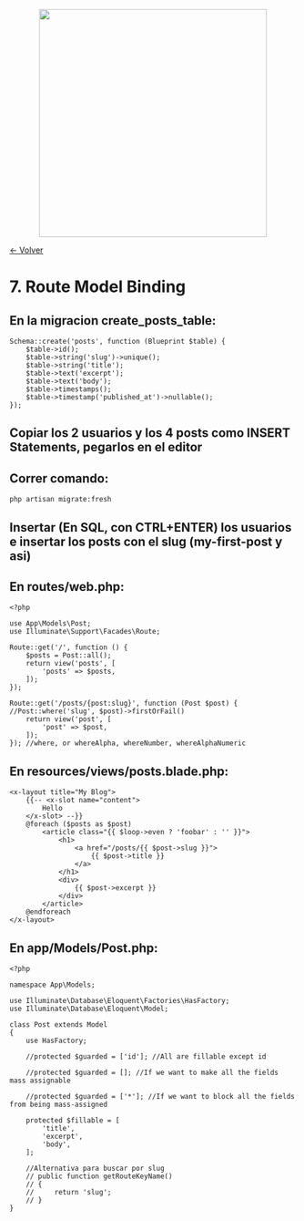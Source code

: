 <p align="center"><a href="https://laravel.com" target="_blank"><img src="https://raw.githubusercontent.com/laravel/art/master/logo-lockup/5%20SVG/2%20CMYK/1%20Full%20Color/laravel-logolockup-cmyk-red.svg" width="400"></a></p>

[<- Volver](../../README.md)

# 7. Route Model Binding

## En la migracion create_posts_table:

    Schema::create('posts', function (Blueprint $table) {
        $table->id();
        $table->string('slug')->unique();
        $table->string('title');
        $table->text('excerpt');
        $table->text('body');
        $table->timestamps();
        $table->timestamp('published_at')->nullable();
    });

## Copiar los 2 usuarios y los 4 posts como INSERT Statements, pegarlos en el editor

## Correr comando:

    php artisan migrate:fresh

## Insertar (En SQL, con CTRL+ENTER) los usuarios e insertar los posts con el slug (my-first-post y asi)

## En routes/web.php:

    <?php

    use App\Models\Post;
    use Illuminate\Support\Facades\Route;

    Route::get('/', function () {
        $posts = Post::all();
        return view('posts', [
            'posts' => $posts,
        ]);
    });

    Route::get('/posts/{post:slug}', function (Post $post) { //Post::where('slug', $post)->firstOrFail()
        return view('post', [
            'post' => $post,
        ]);
    }); //where, or whereAlpha, whereNumber, whereAlphaNumeric

## En resources/views/posts.blade.php:

    <x-layout title="My Blog">
        {{-- <x-slot name="content">
            Hello
        </x-slot> --}}
        @foreach ($posts as $post)
            <article class="{{ $loop->even ? 'foobar' : '' }}">
                <h1>
                    <a href="/posts/{{ $post->slug }}">
                        {{ $post->title }}
                    </a>
                </h1>
                <div>
                    {{ $post->excerpt }}
                </div>
            </article>
        @endforeach
    </x-layout>

## En app/Models/Post.php:

    <?php

    namespace App\Models;

    use Illuminate\Database\Eloquent\Factories\HasFactory;
    use Illuminate\Database\Eloquent\Model;

    class Post extends Model
    {
        use HasFactory;

        //protected $guarded = ['id']; //All are fillable except id

        //protected $guarded = []; //If we want to make all the fields mass assignable

        //protected $guarded = ['*']; //If we want to block all the fields from being mass-assigned

        protected $fillable = [
            'title',
            'excerpt',
            'body',
        ];

        //Alternativa para buscar por slug
        // public function getRouteKeyName()
        // {
        //     return 'slug';
        // }
    }

